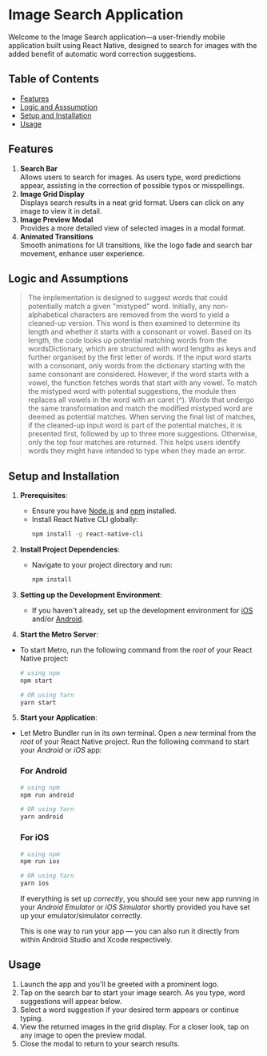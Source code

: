 # Image Search Application

Welcome to the Image Search application—a user-friendly mobile application built using React Native, designed to search for images with the added benefit of automatic word correction suggestions.

## Table of Contents

- [Features](#features)
- [Logic and Asssumption](#logic-and-assumptions)
- [Setup and Installation](#setup-and-installation)
- [Usage](#usage)

## Features

1. **Search Bar**  
   Allows users to search for images. As users type, word predictions appear, assisting in the correction of possible typos or misspellings.
2. **Image Grid Display**  
   Displays search results in a neat grid format. Users can click on any image to view it in detail.
3. **Image Preview Modal**  
   Provides a more detailed view of selected images in a modal format.
4. **Animated Transitions**  
   Smooth animations for UI transitions, like the logo fade and search bar movement, enhance user experience.

## Logic and Assumptions

> The implementation is designed to suggest words that could potentially match a given "mistyped" word. Initially, any non-alphabetical characters are removed from the word to yield a cleaned-up version. This word is then examined to determine its length and whether it starts with a consonant or vowel. Based on its length, the code looks up potential matching words from the wordsDictionary, which are structured with word lengths as keys and further organised by the first letter of words. If the input word starts with a consonant, only words from the dictionary starting with the same consonant are considered. However, if the word starts with a vowel, the function fetches words that start with any vowel. To match the mistyped word with potential suggestions, the module then replaces all vowels in the word with an caret (\^). Words that undergo the same transformation and match the modified mistyped word are deemed as potential matches. When serving the final list of matches, if the cleaned-up input word is part of the potential matches, it is presented first, followed by up to three more suggestions. Otherwise, only the top four matches are returned. This helps users identify words they might have intended to type when they made an error.

## Setup and Installation

1. **Prerequisites**:

   - Ensure you have [Node.js](https://nodejs.org/) and [npm](https://www.npmjs.com/) installed.
   - Install React Native CLI globally:
     ```bash
     npm install -g react-native-cli
     ```

2. **Install Project Dependencies**:

   - Navigate to your project directory and run:
     ```bash
     npm install
     ```

3. **Setting up the Development Environment**:

   - If you haven't already, set up the development environment for [iOS](https://reactnative.dev/docs/environment-setup) and/or [Android](https://reactnative.dev/docs/environment-setup).

4. **Start the Metro Server**:

- To start Metro, run the following command from the _root_ of your React Native project:

  ```bash
  # using npm
  npm start

  # OR using Yarn
  yarn start
  ```

5. **Start your Application**:

- Let Metro Bundler run in its _own_ terminal. Open a _new_ terminal from the _root_ of your React Native project. Run the following command to start your _Android_ or _iOS_ app:

  ### For Android

  ```bash
  # using npm
  npm run android

  # OR using Yarn
  yarn android
  ```

  ### For iOS

  ```bash
  # using npm
  npm run ios

  # OR using Yarn
  yarn ios
  ```

  If everything is set up _correctly_, you should see your new app running in your _Android Emulator_ or _iOS Simulator_ shortly provided you have set up your emulator/simulator correctly.

  This is one way to run your app — you can also run it directly from within Android Studio and Xcode respectively.

## Usage

1. Launch the app and you'll be greeted with a prominent logo.
2. Tap on the search bar to start your image search. As you type, word suggestions will appear below.
3. Select a word suggestion if your desired term appears or continue typing.
4. View the returned images in the grid display. For a closer look, tap on any image to open the preview modal.
5. Close the modal to return to your search results.
